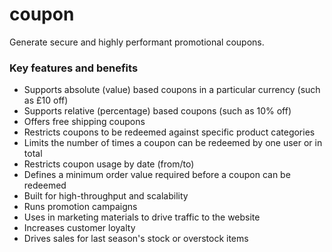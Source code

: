 # coupon

Generate secure and highly performant promotional coupons.

### Key features and benefits
* Supports absolute (value) based coupons in a particular currency (such as £10 off)  
* Supports relative (percentage) based coupons (such as 10% off)  
* Offers free shipping coupons  
* Restricts coupons to be redeemed against specific product categories  
* Limits the number of times a coupon can be redeemed by one user or in total  
* Restricts coupon usage by date (from/to)  
* Defines a minimum order value required before a coupon can be redeemed  
* Built for high-throughput and scalability  
* Runs promotion campaigns  
* Uses in marketing materials to drive traffic to the website  
* Increases customer loyalty  
* Drives sales for last season's stock or overstock items  
